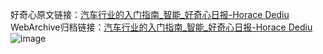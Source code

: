 好奇心原文链接：[汽车行业的入门指南_智能_好奇心日报-Horace Dediu](https://www.qdaily.com/articles/6849.html)
WebArchive归档链接：[汽车行业的入门指南_智能_好奇心日报-Horace Dediu](http://web.archive.org/web/20190623171445/https://www.qdaily.com/articles/6849.html)
![image](http://ww3.sinaimg.cn/large/007d5XDply1g3wb7atl14j30u05024qq)